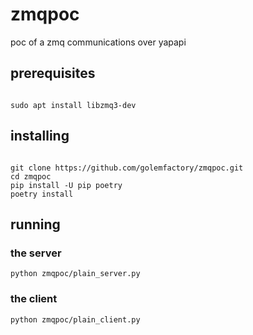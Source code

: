 # zmqpoc
poc of a zmq communications over yapapi

## prerequisites

```

sudo apt install libzmq3-dev

```

## installing

```

git clone https://github.com/golemfactory/zmqpoc.git
cd zmqpoc
pip install -U pip poetry
poetry install

```

## running

### the server

```
python zmqpoc/plain_server.py
```

### the client

```
python zmqpoc/plain_client.py
```
